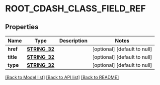 # ROOT_CDASH_CLASS_FIELD_REF

## Properties
Name | Type | Description | Notes
------------ | ------------- | ------------- | -------------
**href** | [**STRING_32**](STRING_32.md) |  | [optional] [default to null]
**title** | [**STRING_32**](STRING_32.md) |  | [optional] [default to null]
**type** | [**STRING_32**](STRING_32.md) |  | [optional] [default to null]

[[Back to Model list]](../README.md#documentation-for-models) [[Back to API list]](../README.md#documentation-for-api-endpoints) [[Back to README]](../README.md)


